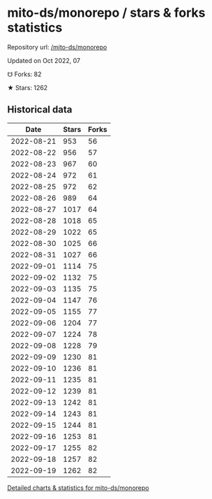 # mito-ds/monorepo / stars & forks statistics

Repository url: [/mito-ds/monorepo](https://github.com/mito-ds/monorepo)

Updated on Oct 2022, 07

☋ Forks: 82

★ Stars: 1262

## Historical data
| Date | Stars | Forks |
|------|-------|-------|
| 2022-08-21 | 953 | 56 | 
| 2022-08-22 | 956 | 57 | 
| 2022-08-23 | 967 | 60 | 
| 2022-08-24 | 972 | 61 | 
| 2022-08-25 | 972 | 62 | 
| 2022-08-26 | 989 | 64 | 
| 2022-08-27 | 1017 | 64 | 
| 2022-08-28 | 1018 | 65 | 
| 2022-08-29 | 1022 | 65 | 
| 2022-08-30 | 1025 | 66 | 
| 2022-08-31 | 1027 | 66 | 
| 2022-09-01 | 1114 | 75 | 
| 2022-09-02 | 1132 | 75 | 
| 2022-09-03 | 1135 | 75 | 
| 2022-09-04 | 1147 | 76 | 
| 2022-09-05 | 1155 | 77 | 
| 2022-09-06 | 1204 | 77 | 
| 2022-09-07 | 1224 | 78 | 
| 2022-09-08 | 1228 | 79 | 
| 2022-09-09 | 1230 | 81 | 
| 2022-09-10 | 1236 | 81 | 
| 2022-09-11 | 1235 | 81 | 
| 2022-09-12 | 1239 | 81 | 
| 2022-09-13 | 1242 | 81 | 
| 2022-09-14 | 1243 | 81 | 
| 2022-09-15 | 1244 | 81 | 
| 2022-09-16 | 1253 | 81 | 
| 2022-09-17 | 1255 | 82 | 
| 2022-09-18 | 1257 | 82 | 
| 2022-09-19 | 1262 | 82 | 


[Detailed charts & statistics for mito-ds/monorepo](https://reviewgithub.com/rep/mito-ds/monorepo)
